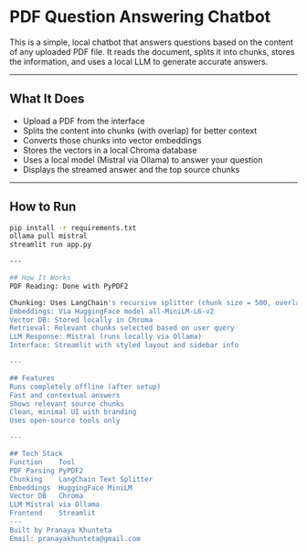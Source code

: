 # PDF Question Answering Chatbot

This is a simple, local chatbot that answers questions based on the content of any uploaded PDF file. It reads the document, splits it into chunks, stores the information, and uses a local LLM to generate accurate answers.

---

## What It Does

- Upload a PDF from the interface
- Splits the content into chunks (with overlap) for better context
- Converts those chunks into vector embeddings
- Stores the vectors in a local Chroma database
- Uses a local model (Mistral via Ollama) to answer your question
- Displays the streamed answer and the top source chunks

---

## How to Run

```bash
pip install -r requirements.txt
ollama pull mistral
streamlit run app.py

---

## How It Works
PDF Reading: Done with PyPDF2

Chunking: Uses LangChain's recursive splitter (chunk size = 500, overlap = 100)
Embeddings: Via HuggingFace model all-MiniLM-L6-v2
Vector DB: Stored locally in Chroma
Retrieval: Relevant chunks selected based on user query
LLM Response: Mistral (runs locally via Ollama)
Interface: Streamlit with styled layout and sidebar info

---

## Features
Runs completely offline (after setup)
Fast and contextual answers
Shows relevant source chunks
Clean, minimal UI with branding
Uses open-source tools only

---

## Tech Stack
Function	Tool
PDF Parsing	PyPDF2
Chunking	LangChain Text Splitter
Embeddings	HuggingFace MiniLM
Vector DB	Chroma
LLM	Mistral via Ollama
Frontend	Streamlit
---
Built by Pranaya Khunteta
Email: pranayakhunteta@gmail.com
